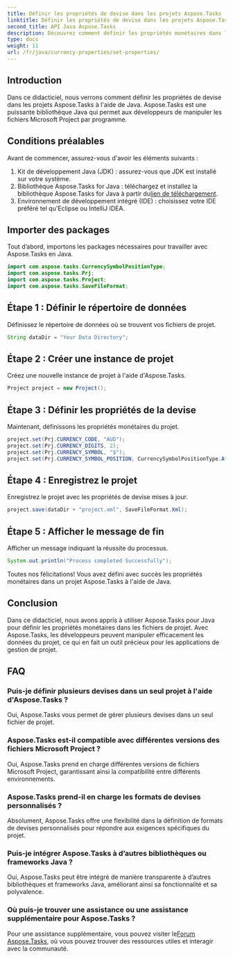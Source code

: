 ```yaml
---
title: Définir les propriétés de devise dans les projets Aspose.Tasks
linktitle: Définir les propriétés de devise dans les projets Aspose.Tasks
second_title: API Java Aspose.Tasks
description: Découvrez comment définir les propriétés monétaires dans les projets Aspose.Tasks à l'aide de Java. Manipulez les fichiers Microsoft Project sans effort.
type: docs
weight: 11
url: /fr/java/currency-properties/set-properties/
---
```

## Introduction
Dans ce didacticiel, nous verrons comment définir les propriétés de devise dans les projets Aspose.Tasks à l'aide de Java. Aspose.Tasks est une puissante bibliothèque Java qui permet aux développeurs de manipuler les fichiers Microsoft Project par programme.
## Conditions préalables
Avant de commencer, assurez-vous d'avoir les éléments suivants :
1. Kit de développement Java (JDK) : assurez-vous que JDK est installé sur votre système.
2.  Bibliothèque Aspose.Tasks for Java : téléchargez et installez la bibliothèque Aspose.Tasks for Java à partir du[lien de téléchargement](https://releases.aspose.com/tasks/java/).
3. Environnement de développement intégré (IDE) : choisissez votre IDE préféré tel qu'Eclipse ou IntelliJ IDEA.
## Importer des packages
Tout d’abord, importons les packages nécessaires pour travailler avec Aspose.Tasks en Java.
```java
import com.aspose.tasks.CurrencySymbolPositionType;
import com.aspose.tasks.Prj;
import com.aspose.tasks.Project;
import com.aspose.tasks.SaveFileFormat;
```
## Étape 1 : Définir le répertoire de données
Définissez le répertoire de données où se trouvent vos fichiers de projet.
```java
String dataDir = "Your Data Directory";
```
## Étape 2 : Créer une instance de projet
Créez une nouvelle instance de projet à l'aide d'Aspose.Tasks.
```java
Project project = new Project();
```
## Étape 3 : Définir les propriétés de la devise
Maintenant, définissons les propriétés monétaires du projet.
```java
project.set(Prj.CURRENCY_CODE, "AUD");
project.set(Prj.CURRENCY_DIGITS, 2);
project.set(Prj.CURRENCY_SYMBOL, "$");
project.set(Prj.CURRENCY_SYMBOL_POSITION, CurrencySymbolPositionType.After);
```
## Étape 4 : Enregistrez le projet
Enregistrez le projet avec les propriétés de devise mises à jour.
```java
project.save(dataDir + "project.xml", SaveFileFormat.Xml);
```
## Étape 5 : Afficher le message de fin
Afficher un message indiquant la réussite du processus.
```java
System.out.println("Process completed Successfully");
```
Toutes nos félicitations! Vous avez défini avec succès les propriétés monétaires dans un projet Aspose.Tasks à l'aide de Java.
## Conclusion
Dans ce didacticiel, nous avons appris à utiliser Aspose.Tasks pour Java pour définir les propriétés monétaires dans les fichiers de projet. Avec Aspose.Tasks, les développeurs peuvent manipuler efficacement les données du projet, ce qui en fait un outil précieux pour les applications de gestion de projet.
## FAQ
### Puis-je définir plusieurs devises dans un seul projet à l'aide d'Aspose.Tasks ?
Oui, Aspose.Tasks vous permet de gérer plusieurs devises dans un seul fichier de projet.
### Aspose.Tasks est-il compatible avec différentes versions des fichiers Microsoft Project ?
Oui, Aspose.Tasks prend en charge différentes versions de fichiers Microsoft Project, garantissant ainsi la compatibilité entre différents environnements.
### Aspose.Tasks prend-il en charge les formats de devises personnalisés ?
Absolument, Aspose.Tasks offre une flexibilité dans la définition de formats de devises personnalisés pour répondre aux exigences spécifiques du projet.
### Puis-je intégrer Aspose.Tasks à d’autres bibliothèques ou frameworks Java ?
Oui, Aspose.Tasks peut être intégré de manière transparente à d’autres bibliothèques et frameworks Java, améliorant ainsi sa fonctionnalité et sa polyvalence.
### Où puis-je trouver une assistance ou une assistance supplémentaire pour Aspose.Tasks ?
 Pour une assistance supplémentaire, vous pouvez visiter le[Forum Aspose.Tasks](https://forum.aspose.com/c/tasks/15), où vous pouvez trouver des ressources utiles et interagir avec la communauté.